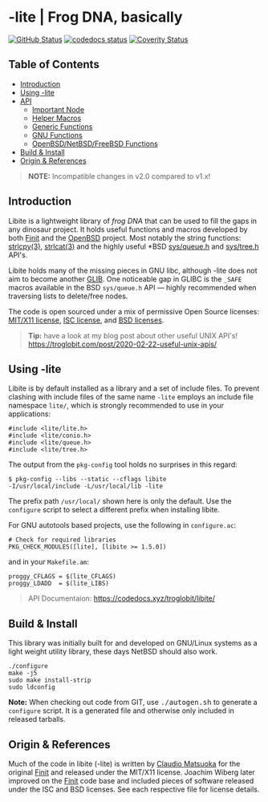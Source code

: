 -lite | Frog DNA, basically
===========================
[![GitHub Status][]][GitHub] [![codedocs status][]][codedocs] [![Coverity Status][]][Coverity Scan]

Table of Contents
-----------------

* [Introduction](#introduction)
* [Using -lite](#using--lite)
* [API](doc/API.md#overview)
  * [Important Node](doc/API.md#important-note)
  * [Helper Macros](doc/API.md#helper-macros)
  * [Generic Functions](doc/API.md#generic-functions)
  * [GNU Functions](doc/API.md#gnu-functions)
  * [OpenBSD/NetBSD/FreeBSD Functions](doc/API.md#openbsd-netbsd-freebsd-functions)
* [Build & Install](#build--install)
* [Origin & References](#origin--references)


> **NOTE:** Incompatible changes in v2.0 compared to v1.x!

Introduction
------------

Libite is a lightweight library of *frog DNA* that can be used to fill
the gaps in any dinosaur project.  It holds useful functions and macros
developed by both [Finit][1] and the [OpenBSD][2] project.  Most notably
the string functions: [strlcpy(3)][3], [strlcat(3)][3] and the highly
useful *BSD [sys/queue.h][4] and [sys/tree.h][7] API's.

Libite holds many of the missing pieces in GNU libc, although -lite does
not aim to become another [GLIB][5].  One noticeable gap in GLIBC is the
`_SAFE` macros available in the BSD `sys/queue.h` API &mdash; highly
recommended when traversing lists to delete/free nodes.

The code is open sourced under a mix of permissive Open Source licenses:
[MIT/X11 license][MIT], [ISC license][ISC], and [BSD licenses][BSD].

> **Tip:** have a look at my blog post about other useful UNIX API's!
>          https://troglobit.com/post/2020-02-22-useful-unix-apis/


Using -lite
-----------

Libite is by default installed as a library and a set of include files.
To prevent clashing with include files of the same name `-lite` employs
an include file namespace `lite/`, which is strongly recommended to use
in your applications:

    #include <lite/lite.h>
    #include <lite/conio.h>
    #include <lite/queue.h>
    #include <lite/tree.h>

The output from the `pkg-config` tool holds no surprises in this regard:

    $ pkg-config --libs --static --cflags libite
    -I/usr/local/include -L/usr/local/lib -lite

The prefix path `/usr/local/` shown here is only the default.  Use the
`configure` script to select a different prefix when installing libite.

For GNU autotools based projects, use the following in `configure.ac`:

    # Check for required libraries
    PKG_CHECK_MODULES([lite], [libite >= 1.5.0])

and in your `Makefile.am`:

    proggy_CFLAGS = $(lite_CFLAGS)
    proggy_LDADD  = $(lite_LIBS)

> API Documentaion: https://codedocs.xyz/troglobit/libite/


Build & Install
---------------

This library was initially built for and developed on GNU/Linux systems
as a light weight utility library, these days NetBSD should also work.

    ./configure
    make -j5
    sudo make install-strip
    sudo ldconfig

**Note:** When checking out code from GIT, use <kbd>./autogen.sh</kbd>
to generate a `configure` script.  It is a generated file and otherwise
only included in released tarballs.


Origin & References
-------------------

Much of the code in libite (-lite) is written by [Claudio Matsuoka][]
for the original [Finit][original finit] and released under the MIT/X11
license.  Joachim Wiberg later improved on the [Finit][1] code base and
included pieces of software released under the ISC and BSD licenses.
See each respective file for license details.

[1]:                https://github.com/troglobit/finit
[2]:                http://www.openbsd.org/
[3]:                http://www.openbsd.org/cgi-bin/man.cgi?query=strlcpy
[4]:                http://www.openbsd.org/cgi-bin/man.cgi/OpenBSD-current/man3/LIST_EMPTY.3
[5]:                https://developer.gnome.org/glib/
[7]:                http://www.openbsd.org/cgi-bin/man.cgi/OpenBSD-current/man3/SPLAY_FOREACH.3
[MIT]:              https://en.wikipedia.org/wiki/MIT_License
[ISC]:              https://en.wikipedia.org/wiki/ISC_license
[BSD]:              https://en.wikipedia.org/wiki/BSD_licenses
[GitHub]:           https://github.com/troglobit/libite/actions/workflows/build.yml/
[GitHub Status]:    https://github.com/troglobit/libite/actions/workflows/build.yml/badge.svg
[Coverity Scan]:    https://scan.coverity.com/projects/20602
[Coverity Status]:  https://img.shields.io/coverity/scan/20602.svg
[codedocs]:         https://codedocs.xyz/troglobit/libite.log
[codedocs status]:  https://codedocs.xyz/troglobit/libite.svg
[Claudio Matsuoka]: https://github.com/cmatsuoka
[original finit]:   http://helllabs.org/finit/
